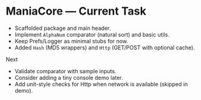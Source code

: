 # ManiaCore — Current Task

- Scaffolded package and main header.
- Implement `AlphaNum` comparator (natural sort) and basic utils.
- Keep Prefs/Logger as minimal stubs for now.
- Added `Hash` (MD5 wrappers) and `Http` (GET/POST with optional cache).

Next
- Validate comparator with sample inputs.
- Consider adding a tiny console demo later.
 - Add unit-style checks for Http when network is available (skipped in demo).
